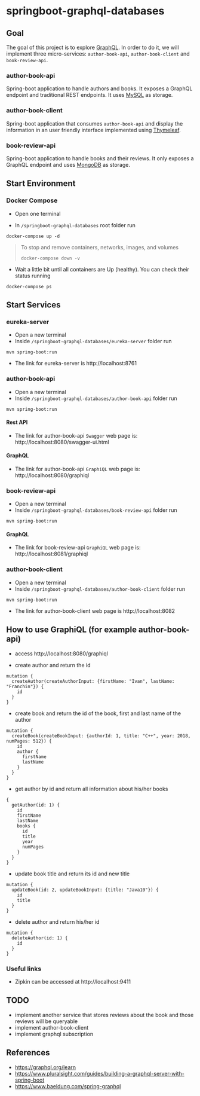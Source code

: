 # springboot-graphql-databases

## Goal

The goal of this project is to explore [GraphQL](https://graphql.org). In order to do it, we will implement three micro-services: `author-book-api`, `author-book-client` and `book-review-api`.

### author-book-api

Spring-boot application to handle authors and books. It exposes a GraphQL endpoint and traditional REST endpoints. It uses [MySQL](https://www.mysql.com) as storage.

### author-book-client

Spring-boot application that consumes `author-book-api` and display the information in an user friendly interface implemented using [Thymeleaf](https://www.thymeleaf.org).

### book-review-api

Spring-boot application to handle books and their reviews. It only exposes a GraphQL endpoint and uses [MongoDB](https://www.mongodb.com) as storage.

## Start Environment

### Docker Compose

- Open one terminal

- In `/springboot-graphql-databases` root folder run
```
docker-compose up -d
```
>
> To stop and remove containers, networks, images, and volumes
>```
>docker-compose down -v
>```

- Wait a little bit until all containers are Up (healthy). You can check their status running
```
docker-compose ps
```

## Start Services

### eureka-server

- Open a new terminal
- Inside `/springboot-graphql-databases/eureka-server` folder run
```
mvn spring-boot:run
```
- The link for eureka-server is http://localhost:8761

### author-book-api

- Open a new terminal
- Inside `/springboot-graphql-databases/author-book-api` folder run
```
mvn spring-boot:run
```

#### Rest API

- The link for author-book-api `Swagger` web page is: http://localhost:8080/swagger-ui.html

#### GraphQL

- The link for author-book-api `GraphiQL` web page is: http://localhost:8080/graphiql

### book-review-api

- Open a new terminal
- Inside `/springboot-graphql-databases/book-review-api` folder run
```
mvn spring-boot:run
```

#### GraphQL

- The link for book-review-api `GraphiQL` web page is: http://localhost:8081/graphiql

### author-book-client

- Open a new terminal
- Inside `/springboot-graphql-databases/author-book-client` folder run
```
mvn spring-boot:run
```
- The link for author-book-client web page is http://localhost:8082

## How to use GraphiQL (for example author-book-api)

- access http://localhost:8080/graphiql

- create author and return the id
```
mutation {
  createAuthor(createAuthorInput: {firstName: "Ivan", lastName: "Franchin"}) {
    id
  }
}
```

- create book and return the id of the book, first and last name of the author
```
mutation {
  createBook(createBookInput: {authorId: 1, title: "C++", year: 2018, numPages: 512}) {
    id
    author {
      firstName
      lastName
    }
  }
}
```

- get author by id and return all information about his/her books
```
{
  getAuthor(id: 1) {
    id
    firstName
    lastName
    books {
      id
      title
      year
      numPages
    }
  }
}
```

- update book title and return its id and new title
```
mutation {
  updateBook(id: 2, updateBookInput: {title: "Java10"}) {
    id
    title
  }
}
```

- delete author and return his/her id
```
mutation {
  deleteAuthor(id: 1) {
    id
  }
}
```

### Useful links

- Zipkin can be accessed at http://localhost:9411

## TODO

- implement another service that stores reviews about the book and those reviews will be queryable
- implement author-book-client
- implement graphql subscription

## References

- https://graphql.org/learn
- https://www.pluralsight.com/guides/building-a-graphql-server-with-spring-boot
- https://www.baeldung.com/spring-graphql